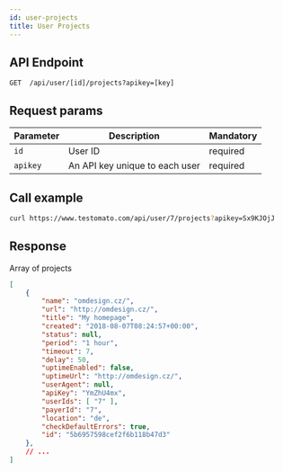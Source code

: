 ```yaml
---
id: user-projects
title: User Projects 
---
```

## API Endpoint

```text
GET  /api/user/[id]/projects?apikey=[key] 
```

## Request params

| Parameter | Description | Mandatory |
| --------- | ------------ | -------- |
| `id`      | User ID | required |
| `apikey`  | An API key unique to each user | required |


## Call example

```bash title="Example CURL call"
curl https://www.testomato.com/api/user/7/projects?apikey=Sx9KJOjJ
```

## Response

Array of projects

```json title="Example JSON response"
[
    {
        "name": "omdesign.cz/",
        "url": "http://omdesign.cz/",
        "title": "My homepage",
        "created": "2018-08-07T08:24:57+00:00",
        "status": null,
        "period": "1 hour",
        "timeout": 7,
        "delay": 50,
        "uptimeEnabled": false,
        "uptimeUrl": "http://omdesign.cz/",
        "userAgent": null,
        "apiKey": "YmZhU4mx",
        "userIds": [ "7" ],
        "payerId": "7",
        "location": "de",
        "checkDefaultErrors": true,
        "id": "5b6957598cef2f6b118b47d3"
    },
    // ...
]
```